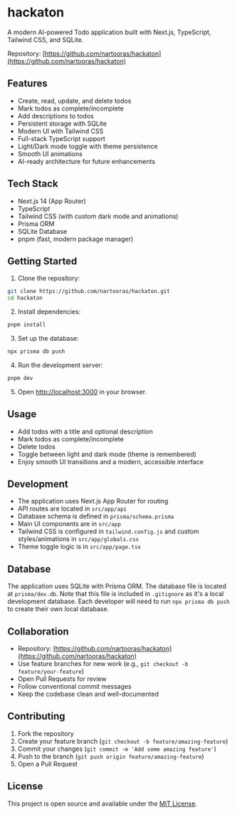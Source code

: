 # hackaton

A modern AI-powered Todo application built with Next.js, TypeScript, Tailwind CSS, and SQLite.

Repository: [https://github.com/nartooras/hackaton](https://github.com/nartooras/hackaton)

## Features

- Create, read, update, and delete todos
- Mark todos as complete/incomplete
- Add descriptions to todos
- Persistent storage with SQLite
- Modern UI with Tailwind CSS
- Full-stack TypeScript support
- Light/Dark mode toggle with theme persistence
- Smooth UI animations
- AI-ready architecture for future enhancements

## Tech Stack

- Next.js 14 (App Router)
- TypeScript
- Tailwind CSS (with custom dark mode and animations)
- Prisma ORM
- SQLite Database
- pnpm (fast, modern package manager)

## Getting Started

1. Clone the repository:
```bash
git clone https://github.com/nartooras/hackaton.git
cd hackaton
```

2. Install dependencies:
```bash
pnpm install
```

3. Set up the database:
```bash
npx prisma db push
```

4. Run the development server:
```bash
pnpm dev
```

5. Open [http://localhost:3000](http://localhost:3000) in your browser.

## Usage

- Add todos with a title and optional description
- Mark todos as complete/incomplete
- Delete todos
- Toggle between light and dark mode (theme is remembered)
- Enjoy smooth UI transitions and a modern, accessible interface

## Development

- The application uses Next.js App Router for routing
- API routes are located in `src/app/api`
- Database schema is defined in `prisma/schema.prisma`
- Main UI components are in `src/app`
- Tailwind CSS is configured in `tailwind.config.js` and custom styles/animations in `src/app/globals.css`
- Theme toggle logic is in `src/app/page.tsx`

## Database

The application uses SQLite with Prisma ORM. The database file is located at `prisma/dev.db`. Note that this file is included in `.gitignore` as it's a local development database. Each developer will need to run `npx prisma db push` to create their own local database.

## Collaboration

- Repository: [https://github.com/nartooras/hackaton](https://github.com/nartooras/hackaton)
- Use feature branches for new work (e.g., `git checkout -b feature/your-feature`)
- Open Pull Requests for review
- Follow conventional commit messages
- Keep the codebase clean and well-documented

## Contributing

1. Fork the repository
2. Create your feature branch (`git checkout -b feature/amazing-feature`)
3. Commit your changes (`git commit -m 'Add some amazing feature'`)
4. Push to the branch (`git push origin feature/amazing-feature`)
5. Open a Pull Request

## License

This project is open source and available under the [MIT License](LICENSE).